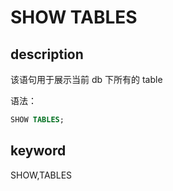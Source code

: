 # SHOW TABLES

## description

该语句用于展示当前 db 下所有的 table

语法：

```sql
SHOW TABLES;
```

## keyword

SHOW,TABLES
